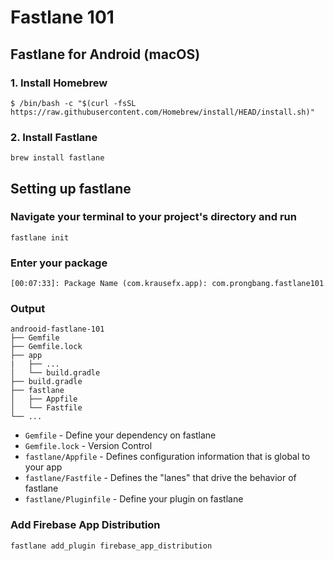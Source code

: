 # Fastlane 101

## Fastlane for Android (macOS)
   
### 1. Install Homebrew
   
```shell script
$ /bin/bash -c "$(curl -fsSL https://raw.githubusercontent.com/Homebrew/install/HEAD/install.sh)"
```
   
### 2. Install Fastlane
   
```shell script
brew install fastlane
````

## Setting up fastlane

### Navigate your terminal to your project's directory and run

```shell script
fastlane init
```

### Enter your package

```shell script
[00:07:33]: Package Name (com.krausefx.app): com.prongbang.fastlane101
```

### Output

```
androoid-fastlane-101
├── Gemfile
├── Gemfile.lock
├── app
|   ├── ...
│   └── build.gradle
├── build.gradle
├── fastlane
│   ├── Appfile
│   └── Fastfile
└── ...
```

- `Gemfile`             - Define your dependency on fastlane
- `Gemfile.lock`        - Version Control
- `fastlane/Appfile`    - Defines configuration information that is global to your app
- `fastlane/Fastfile`   - Defines the "lanes" that drive the behavior of fastlane
- `fastlane/Pluginfile` - Define your plugin on fastlane
  
### Add Firebase App Distribution

```shell script
fastlane add_plugin firebase_app_distribution
```
